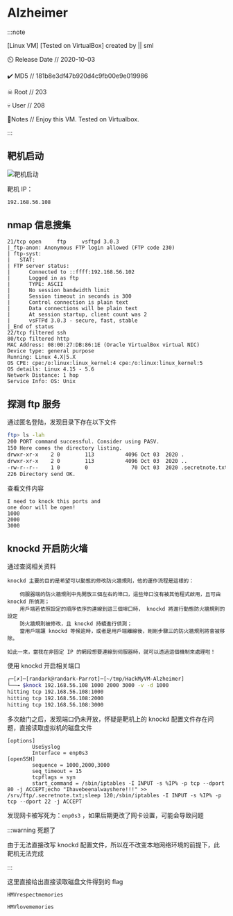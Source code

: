 # Alzheimer

:::note

[Linux VM] [Tested on VirtualBox] created by || sml

⏲️ Release Date // 2020-10-03

✔️ MD5 // 181b8e3df47b920d4c9fb00e9e019986

☠ Root // 203

💀 User // 208

📝Notes //
Enjoy this VM. Tested on Virtualbox.

:::

## 靶机启动

![靶机启动](img/image_20231233-113327.png)

靶机 IP：

```plaintext
192.168.56.108
```

## nmap 信息搜集

```plaintext
21/tcp open     ftp     vsftpd 3.0.3
|_ftp-anon: Anonymous FTP login allowed (FTP code 230)
| ftp-syst:
|   STAT:
| FTP server status:
|      Connected to ::ffff:192.168.56.102
|      Logged in as ftp
|      TYPE: ASCII
|      No session bandwidth limit
|      Session timeout in seconds is 300
|      Control connection is plain text
|      Data connections will be plain text
|      At session startup, client count was 2
|      vsFTPd 3.0.3 - secure, fast, stable
|_End of status
22/tcp filtered ssh
80/tcp filtered http
MAC Address: 08:00:27:DB:86:1E (Oracle VirtualBox virtual NIC)
Device type: general purpose
Running: Linux 4.X|5.X
OS CPE: cpe:/o:linux:linux_kernel:4 cpe:/o:linux:linux_kernel:5
OS details: Linux 4.15 - 5.6
Network Distance: 1 hop
Service Info: OS: Unix
```

## 探测 ftp 服务

通过匿名登陆，发现目录下存在以下文件

```bash
ftp> ls -lah
200 PORT command successful. Consider using PASV.
150 Here comes the directory listing.
drwxr-xr-x    2 0        113          4096 Oct 03  2020 .
drwxr-xr-x    2 0        113          4096 Oct 03  2020 ..
-rw-r--r--    1 0        0              70 Oct 03  2020 .secretnote.txt
226 Directory send OK.
```

查看文件内容

```plaintext title=".secretnote.txt"
I need to knock this ports and
one door will be open!
1000
2000
3000
```

## knockd 开启防火墙

通过查阅相关资料

```plaintext title="使用 knock 管理防火牆相關行為 - https://linux.vbird.org/linux_server/others/knockd.php"
knockd 主要的目的是希望可以動態的修改防火牆規則，他的運作流程是這樣的：

    伺服器端的防火牆規則中先開放三個左右的埠口，這些埠口沒有被其他程式啟用，且可由 knockd 所偵測；
    用戶端若依照設定的順序依序的連線到這三個埠口時， knockd 將進行動態防火牆規則的設定
    防火牆規則被修改，且 knockd 持續進行偵測；
    當用戶端讓 knockd 等候逾時，或者是用戶端離線後，剛剛步驟三的防火牆規則將會被移除。

如此一來，當我在非固定 IP 的網段想要連線到伺服器時，就可以透過這個機制來處理啦！
```

使用 knockd 开启相关端口

```bash
┌─[✗]─[randark@randark-Parrot]─[~/tmp/HackMyVM-Alzheimer]
└──╼ $knock 192.168.56.108 1000 2000 3000 -v -d 1000
hitting tcp 192.168.56.108:1000
hitting tcp 192.168.56.108:2000
hitting tcp 192.168.56.108:3000
```

多次敲门之后，发现端口仍未开放，怀疑是靶机上的 knockd 配置文件存在问题，直接读取虚拟机的磁盘文件

```plaintext title="/etc/knockd.conf"
[options]
        UseSyslog
        Interface = enp0s3
[openSSH]
        sequence = 1000,2000,3000
        seq_timeout = 15
        tcpflags = syn
        start_command = /sbin/iptables -I INPUT -s %IP% -p tcp --dport 80 -j ACCEPT;echo "Ihavebeenalwayshere!!!" >> /srv/ftp/.secretnote.txt;sleep 120;/sbin/iptables -I INPUT -s %IP% -p tcp --dport 22 -j ACCEPT

```

发现网卡被写死为：`enp0s3` ，如果后期更改了网卡设置，可能会导致问题

:::warning 死题了

由于无法直接改写 knockd 配置文件，所以在不改变本地网络环境的前提下，此靶机无法完成

:::

这里直接给出直接读取磁盘文件得到的 flag

```plaintext title="/home/medusa/user.txt"
HMVrespectmemories
```

```plaintext title="/root/root.txt"
HMVlovememories
```
